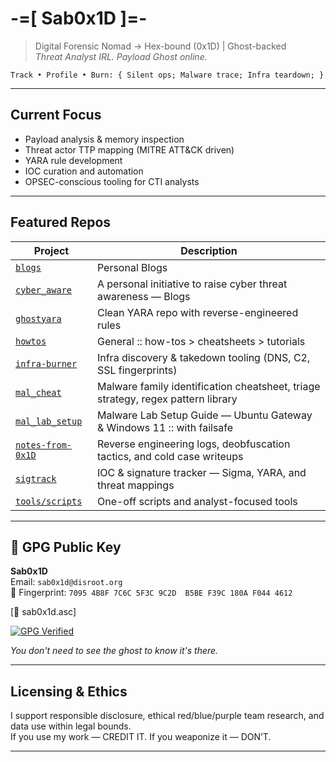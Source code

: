 # -=[ Sab0x1D ]=-
> Digital Forensic Nomad → Hex-bound (0x1D) | Ghost-backed  
> _Threat Analyst IRL. Payload Ghost online._

 `
Track • Profile • Burn:
{
  Silent ops;
  Malware trace;
  Infra teardown;
}
`

---

## Current Focus

- Payload analysis & memory inspection  
- Threat actor TTP mapping (MITRE ATT&CK driven)  
- YARA rule development  
- IOC curation and automation  
- OPSEC-conscious tooling for CTI analysts

---

## Featured Repos

| Project                                                         | Description                                                                      |
|-----------------------------------------------------------------|----------------------------------------------------------------------------------|
| [`blogs`](https://github.com/Sab0x1D/blogs)                     | Personal Blogs                                                                   |
| [`cyber_aware`](https://github.com/Sab0x1D/cyber_aware)         | A personal initiative to raise cyber threat awareness — Blogs                    |
| [`ghostyara`](https://github.com/sab0x1d/ghostyara)             | Clean YARA repo with reverse-engineered rules                                    |
| [`howtos`](https://github.com/Sab0x1D/howtos)                   | General :: how-tos > cheatsheets > tutorials                                     |
| [`infra-burner`](https://github.com/sab0x1d/infra-burner)       | Infra discovery & takedown tooling (DNS, C2, SSL fingerprints)                   |
| [`mal_cheat`](https://github.com/Sab0x1D/mal_cheat)             | Malware family identification cheatsheet, triage strategy, regex pattern library |
| [`mal_lab_setup`](https://github.com/Sab0x1D/mal_lab_setup)     | Malware Lab Setup Guide — Ubuntu Gateway & Windows 11 :: with failsafe           |
| [`notes-from-0x1D`](https://github.com/sab0x1d/notes-from-0x1D) | Reverse engineering logs, deobfuscation tactics, and cold case writeups          |
| [`sigtrack`](https://github.com/sab0x1d/sigtrack)               | IOC & signature tracker — Sigma, YARA, and threat mappings                       |
| [`tools/scripts`](https://github.com/Sab0x1D/notes-from-0x1D/tree/main/tools)| One-off scripts and analyst-focused tools                           |

---

## 🔐 GPG Public Key

**Sab0x1D**   
Email: `sab0x1d@disroot.org`  
🔑 Fingerprint: `7095 4B8F 7C6C 5F3C 9C2D  B5BE F39C 180A F044 4612`  

[📎 sab0x1d.asc] 

[![GPG Verified](https://img.shields.io/badge/GPG-Verified-00b050?logo=gnuprivacyguard&logoColor=white)](https://github.com/Sab0x1D/00.Sab0x1d/blob/main/sab0x1d.asc)

_You don't need to see the ghost to know it's there._

---

## Licensing & Ethics

I support responsible disclosure, ethical red/blue/purple team research, and data use within legal bounds.  
If you use my work — CREDIT IT. If you weaponize it — DON’T.

---

